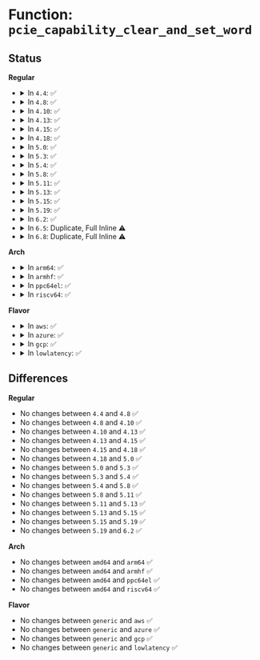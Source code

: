 # Function: <code>pcie_capability_clear_and_set_word</code>

## Status
<b>Regular</b>
<ul>
<li>
<details>
<summary>In <code>4.4</code>: ✅</summary>

```c
int pcie_capability_clear_and_set_word(struct pci_dev *dev, int pos, u16 clear, u16 set);
```

**Collision:** Unique Global

**Inline:** No

**Transformation:** False

**Instances:**

```
In drivers/pci/access.c (ffffffff8142e4b0)
Location: drivers/pci/access.c:736
Inline: False
Direct callers:
  - drivers/pci/probe.c:pci_configure_device
  - drivers/pci/probe.c:pci_configure_device
  - drivers/pci/probe.c:pci_scan_bridge
  - drivers/pci/pci.c:pcie_set_readrq
  - drivers/pci/pci.c:pcie_set_mps
  - drivers/pci/pci.c:pci_configure_ari
  - drivers/pci/pci.c:pci_configure_ari
  - drivers/pci/quirks.c:quirk_chelsio_T5_disable_root_port_attributes
  - drivers/pci/pcie/aspm.c:pcie_config_aspm_link
  - drivers/pci/pcie/aspm.c:pcie_config_aspm_link
  - drivers/pci/pcie/aspm.c:pcie_config_aspm_link
  - drivers/pci/pcie/aspm.c:pcie_set_clkpm_nocheck
  - drivers/pci/pcie/portdrv_core.c:pcie_port_device_register
  - drivers/pci/pcie/aer/aerdrv_core.c:pci_enable_pcie_error_reporting
  - drivers/pci/pcie/aer/aerdrv_core.c:pci_disable_pcie_error_reporting
  - drivers/pci/pcie/aer/aerdrv.c:aer_probe
  - drivers/pci/pcie/pme.c:pcie_pme_suspend
  - drivers/pci/pcie/pme.c:pcie_pme_irq
  - drivers/pci/pcie/pme.c:pcie_pme_probe
```
**Symbols:**

```
ffffffff8142e4b0-ffffffff8142e529: pcie_capability_clear_and_set_word (STB_GLOBAL)
```
</details>
</li>
<li>
<details>
<summary>In <code>4.8</code>: ✅</summary>

```c
int pcie_capability_clear_and_set_word(struct pci_dev *dev, int pos, u16 clear, u16 set);
```

**Collision:** Unique Global

**Inline:** No

**Transformation:** False

**Instances:**

```
In drivers/pci/access.c (ffffffff81479a70)
Location: drivers/pci/access.c:847
Inline: False
Direct callers:
  - drivers/pci/probe.c:pci_configure_device
  - drivers/pci/probe.c:pci_configure_device
  - drivers/pci/probe.c:pci_scan_bridge
  - drivers/pci/pci.c:pcie_set_mps
  - drivers/pci/pci.c:pcie_set_readrq
  - drivers/pci/pci.c:pci_configure_ari
  - drivers/pci/pci.c:pci_configure_ari
  - drivers/pci/quirks.c:quirk_chelsio_T5_disable_root_port_attributes
  - drivers/pci/pcie/aspm.c:pcie_config_aspm_link
  - drivers/pci/pcie/aspm.c:pcie_config_aspm_link
  - drivers/pci/pcie/aspm.c:pcie_config_aspm_link
  - drivers/pci/pcie/aspm.c:pcie_set_clkpm_nocheck
  - drivers/pci/pcie/portdrv_core.c:pcie_port_device_register
  - drivers/pci/pcie/aer/aerdrv_core.c:pci_disable_pcie_error_reporting
  - drivers/pci/pcie/aer/aerdrv_core.c:pci_enable_pcie_error_reporting
  - drivers/pci/pcie/aer/aerdrv.c:aer_probe
  - drivers/pci/pcie/pme.c:pcie_pme_suspend
  - drivers/pci/pcie/pme.c:pcie_pme_probe
  - drivers/pci/pcie/pme.c:pcie_pme_irq
```
**Symbols:**

```
ffffffff81479a70-ffffffff81479ae9: pcie_capability_clear_and_set_word (STB_GLOBAL)
```
</details>
</li>
<li>
<details>
<summary>In <code>4.10</code>: ✅</summary>

```c
int pcie_capability_clear_and_set_word(struct pci_dev *dev, int pos, u16 clear, u16 set);
```

**Collision:** Unique Global

**Inline:** No

**Transformation:** False

**Instances:**

```
In drivers/pci/access.c (ffffffff8149af00)
Location: drivers/pci/access.c:859
Inline: False
Direct callers:
  - drivers/pci/probe.c:pci_configure_device
  - drivers/pci/probe.c:pci_configure_device
  - drivers/pci/probe.c:pci_scan_bridge
  - drivers/pci/pci.c:pcie_set_mps
  - drivers/pci/pci.c:pcie_set_readrq
  - drivers/pci/pci.c:pci_configure_ari
  - drivers/pci/pci.c:pci_configure_ari
  - drivers/pci/quirks.c:quirk_chelsio_T5_disable_root_port_attributes
  - drivers/pci/pcie/aspm.c:pcie_config_aspm_link
  - drivers/pci/pcie/aspm.c:pcie_config_aspm_link
  - drivers/pci/pcie/aspm.c:pcie_config_aspm_link
  - drivers/pci/pcie/aspm.c:pcie_set_clkpm_nocheck
  - drivers/pci/pcie/portdrv_core.c:pcie_port_device_register
  - drivers/pci/pcie/aer/aerdrv_core.c:pci_disable_pcie_error_reporting
  - drivers/pci/pcie/aer/aerdrv_core.c:pci_enable_pcie_error_reporting
  - drivers/pci/pcie/aer/aerdrv.c:aer_probe
  - drivers/pci/pcie/pme.c:pcie_pme_suspend
  - drivers/pci/pcie/pme.c:pcie_pme_probe
  - drivers/pci/pcie/pme.c:pcie_pme_irq
```
**Symbols:**

```
ffffffff8149af00-ffffffff8149af79: pcie_capability_clear_and_set_word (STB_GLOBAL)
```
</details>
</li>
<li>
<details>
<summary>In <code>4.13</code>: ✅</summary>

```c
int pcie_capability_clear_and_set_word(struct pci_dev *dev, int pos, u16 clear, u16 set);
```

**Collision:** Unique Global

**Inline:** No

**Transformation:** False

**Instances:**

```
In drivers/pci/access.c (ffffffff814a4cc0)
Location: drivers/pci/access.c:869
Inline: False
Direct callers:
  - drivers/pci/probe.c:pci_configure_device
  - drivers/pci/probe.c:pci_configure_device
  - drivers/pci/probe.c:pci_configure_device
  - drivers/pci/probe.c:pci_configure_device
  - drivers/pci/probe.c:pci_scan_bridge
  - drivers/pci/pci.c:pcie_set_mps
  - drivers/pci/pci.c:pcie_set_readrq
  - drivers/pci/pci.c:pcie_flr
  - drivers/pci/pci.c:pci_configure_ari
  - drivers/pci/pci.c:pci_configure_ari
  - drivers/pci/quirks.c:quirk_chelsio_T5_disable_root_port_attributes
  - drivers/pci/pcie/aspm.c:pcie_config_aspm_link
  - drivers/pci/pcie/aspm.c:pcie_config_aspm_link
  - drivers/pci/pcie/aspm.c:pcie_config_aspm_link
  - drivers/pci/pcie/aspm.c:pcie_config_aspm_link
  - drivers/pci/pcie/aspm.c:pcie_config_aspm_link
  - drivers/pci/pcie/aspm.c:pcie_set_clkpm_nocheck
  - drivers/pci/pcie/portdrv_core.c:pcie_port_device_register
  - drivers/pci/pcie/aer/aerdrv_core.c:pci_disable_pcie_error_reporting
  - drivers/pci/pcie/aer/aerdrv_core.c:pci_enable_pcie_error_reporting
  - drivers/pci/pcie/aer/aerdrv.c:aer_probe
  - drivers/pci/pcie/pme.c:pcie_pme_suspend
  - drivers/pci/pcie/pme.c:pcie_pme_probe
  - drivers/pci/pcie/pme.c:pcie_pme_irq
```
**Symbols:**

```
ffffffff814a4cc0-ffffffff814a4d39: pcie_capability_clear_and_set_word (STB_GLOBAL)
```
</details>
</li>
<li>
<details>
<summary>In <code>4.15</code>: ✅</summary>

```c
int pcie_capability_clear_and_set_word(struct pci_dev *dev, int pos, u16 clear, u16 set);
```

**Collision:** Unique Global

**Inline:** No

**Transformation:** False

**Instances:**

```
In drivers/pci/access.c (ffffffff814e3aa0)
Location: drivers/pci/access.c:869
Inline: False
Direct callers:
  - drivers/pci/probe.c:pci_configure_device
  - drivers/pci/probe.c:pci_configure_device
  - drivers/pci/probe.c:pci_configure_device
  - drivers/pci/probe.c:pci_configure_device
  - drivers/pci/probe.c:pci_scan_bridge_extend
  - drivers/pci/pci.c:pcie_set_mps
  - drivers/pci/pci.c:pcie_set_readrq
  - drivers/pci/pci.c:pcie_flr
  - drivers/pci/pci.c:pci_configure_ari
  - drivers/pci/pci.c:pci_configure_ari
  - drivers/pci/quirks.c:quirk_chelsio_T5_disable_root_port_attributes
  - drivers/pci/pcie/aspm.c:pcie_config_aspm_link
  - drivers/pci/pcie/aspm.c:pcie_config_aspm_link
  - drivers/pci/pcie/aspm.c:pcie_config_aspm_link
  - drivers/pci/pcie/aspm.c:pcie_config_aspm_link
  - drivers/pci/pcie/aspm.c:pcie_config_aspm_link
  - drivers/pci/pcie/aspm.c:pcie_set_clkpm_nocheck
  - drivers/pci/pcie/portdrv_core.c:pcie_port_device_register
  - drivers/pci/pcie/aer/aerdrv_core.c:pci_disable_pcie_error_reporting
  - drivers/pci/pcie/aer/aerdrv_core.c:pci_enable_pcie_error_reporting
  - drivers/pci/pcie/aer/aerdrv.c:aer_probe
  - drivers/pci/pcie/pme.c:pcie_pme_suspend
  - drivers/pci/pcie/pme.c:pcie_pme_probe
  - drivers/pci/pcie/pme.c:pcie_pme_irq
```
**Symbols:**

```
ffffffff814e3aa0-ffffffff814e3b19: pcie_capability_clear_and_set_word (STB_GLOBAL)
```
</details>
</li>
<li>
<details>
<summary>In <code>4.18</code>: ✅</summary>

```c
int pcie_capability_clear_and_set_word(struct pci_dev *dev, int pos, u16 clear, u16 set);
```

**Collision:** Unique Global

**Inline:** No

**Transformation:** False

**Instances:**

```
In drivers/pci/access.c (ffffffff815134b0)
Location: drivers/pci/access.c:502
Inline: False
Direct callers:
  - drivers/pci/probe.c:pci_configure_device
  - drivers/pci/probe.c:pci_configure_device
  - drivers/pci/probe.c:pci_configure_device
  - drivers/pci/probe.c:pci_configure_device
  - drivers/pci/probe.c:pci_scan_bridge_extend
  - drivers/pci/pci.c:pcie_set_mps
  - drivers/pci/pci.c:pcie_set_readrq
  - drivers/pci/pci.c:pcie_flr
  - drivers/pci/pci.c:pci_enable_atomic_ops_to_root
  - drivers/pci/pci.c:pci_configure_ari
  - drivers/pci/pci.c:pci_configure_ari
  - drivers/pci/quirks.c:quirk_chelsio_T5_disable_root_port_attributes
  - drivers/pci/pcie/portdrv_core.c:pcie_port_device_register
  - drivers/pci/pcie/aspm.c:pcie_config_aspm_link
  - drivers/pci/pcie/aspm.c:pcie_config_aspm_link
  - drivers/pci/pcie/aspm.c:pcie_config_aspm_link
  - drivers/pci/pcie/aspm.c:pcie_config_aspm_link
  - drivers/pci/pcie/aspm.c:pcie_config_aspm_link
  - drivers/pci/pcie/aspm.c:pcie_set_clkpm_nocheck
  - drivers/pci/pcie/aer.c:aer_probe
  - drivers/pci/pcie/aer.c:pci_disable_pcie_error_reporting
  - drivers/pci/pcie/aer.c:pci_enable_pcie_error_reporting
  - drivers/pci/pcie/pme.c:pcie_pme_suspend
  - drivers/pci/pcie/pme.c:pcie_pme_probe
  - drivers/pci/pcie/pme.c:pcie_pme_irq
```
**Symbols:**

```
ffffffff815134b0-ffffffff8151352b: pcie_capability_clear_and_set_word (STB_GLOBAL)
```
</details>
</li>
<li>
<details>
<summary>In <code>5.0</code>: ✅</summary>

```c
int pcie_capability_clear_and_set_word(struct pci_dev *dev, int pos, u16 clear, u16 set);
```

**Collision:** Unique Global

**Inline:** No

**Transformation:** False

**Instances:**

```
In drivers/pci/access.c (ffffffff81528bf0)
Location: drivers/pci/access.c:502
Inline: False
Direct callers:
  - drivers/pci/probe.c:pci_configure_device
  - drivers/pci/probe.c:pci_configure_device
  - drivers/pci/probe.c:pci_configure_device
  - drivers/pci/probe.c:pci_configure_device
  - drivers/pci/probe.c:pci_scan_bridge_extend
  - drivers/pci/pci.c:pcie_set_mps
  - drivers/pci/pci.c:pcie_set_readrq
  - drivers/pci/pci.c:pci_enable_atomic_ops_to_root
  - drivers/pci/pci.c:pci_configure_ari
  - drivers/pci/pci.c:pci_configure_ari
  - drivers/pci/quirks.c:quirk_chelsio_T5_disable_root_port_attributes
  - drivers/pci/pcie/portdrv_core.c:pcie_port_device_register
  - drivers/pci/pcie/aspm.c:pcie_config_aspm_link
  - drivers/pci/pcie/aspm.c:pcie_config_aspm_link
  - drivers/pci/pcie/aspm.c:pcie_config_aspm_link
  - drivers/pci/pcie/aspm.c:pcie_config_aspm_link
  - drivers/pci/pcie/aspm.c:pcie_config_aspm_link
  - drivers/pci/pcie/aspm.c:pcie_set_clkpm_nocheck
  - drivers/pci/pcie/aer.c:aer_probe
  - drivers/pci/pcie/aer.c:pci_disable_pcie_error_reporting
  - drivers/pci/pcie/aer.c:pci_enable_pcie_error_reporting
  - drivers/pci/pcie/pme.c:pcie_pme_suspend
  - drivers/pci/pcie/pme.c:pcie_pme_probe
  - drivers/pci/pcie/pme.c:pcie_pme_irq
```
**Symbols:**

```
ffffffff81528bf0-ffffffff81528c6b: pcie_capability_clear_and_set_word (STB_GLOBAL)
```
</details>
</li>
<li>
<details>
<summary>In <code>5.3</code>: ✅</summary>

```c
int pcie_capability_clear_and_set_word(struct pci_dev *dev, int pos, u16 clear, u16 set);
```

**Collision:** Unique Global

**Inline:** No

**Transformation:** False

**Instances:**

```
In drivers/pci/access.c (ffffffff81557e50)
Location: drivers/pci/access.c:502
Inline: False
Direct callers:
  - drivers/pci/probe.c:pci_configure_device
  - drivers/pci/probe.c:pci_configure_device
  - drivers/pci/probe.c:program_hpp_type2
  - drivers/pci/probe.c:program_hpp_type2
  - drivers/pci/probe.c:pci_scan_bridge_extend
  - drivers/pci/pci.c:pcie_set_mps
  - drivers/pci/pci.c:pcie_set_readrq
  - drivers/pci/pci.c:pci_enable_atomic_ops_to_root
  - drivers/pci/pci.c:pci_configure_ari
  - drivers/pci/pci.c:pci_configure_ari
  - drivers/pci/quirks.c:quirk_chelsio_T5_disable_root_port_attributes
  - drivers/pci/pcie/portdrv_core.c:pcie_port_device_register
  - drivers/pci/pcie/aspm.c:pcie_config_aspm_link
  - drivers/pci/pcie/aspm.c:pcie_config_aspm_link
  - drivers/pci/pcie/aspm.c:pcie_config_aspm_link
  - drivers/pci/pcie/aspm.c:pcie_config_aspm_link
  - drivers/pci/pcie/aspm.c:pcie_config_aspm_link
  - drivers/pci/pcie/aspm.c:pcie_set_clkpm_nocheck
  - drivers/pci/pcie/aer.c:aer_probe
  - drivers/pci/pcie/aer.c:pci_disable_pcie_error_reporting
  - drivers/pci/pcie/aer.c:pci_enable_pcie_error_reporting
  - drivers/pci/pcie/pme.c:pcie_pme_disable_interrupt
  - drivers/pci/pcie/pme.c:pcie_pme_probe
  - drivers/pci/pcie/pme.c:pcie_pme_irq
```
**Symbols:**

```
ffffffff81557e50-ffffffff81557ecb: pcie_capability_clear_and_set_word (STB_GLOBAL)
```
</details>
</li>
<li>
<details>
<summary>In <code>5.4</code>: ✅</summary>

```c
int pcie_capability_clear_and_set_word(struct pci_dev *dev, int pos, u16 clear, u16 set);
```

**Collision:** Unique Global

**Inline:** No

**Transformation:** False

**Instances:**

```
In drivers/pci/access.c (ffffffff81579460)
Location: drivers/pci/access.c:493
Inline: False
Direct callers:
  - drivers/pci/probe.c:pci_configure_device
  - drivers/pci/probe.c:pci_configure_device
  - drivers/pci/probe.c:pci_scan_bridge_extend
  - drivers/pci/pci.c:pcie_set_mps
  - drivers/pci/pci.c:pcie_set_readrq
  - drivers/pci/pci.c:pci_enable_atomic_ops_to_root
  - drivers/pci/pci.c:pci_configure_ari
  - drivers/pci/pci.c:pci_configure_ari
  - drivers/pci/pci-acpi.c:pci_acpi_program_hp_params
  - drivers/pci/pci-acpi.c:pci_acpi_program_hp_params
  - drivers/pci/quirks.c:quirk_chelsio_T5_disable_root_port_attributes
  - drivers/pci/pcie/portdrv_core.c:pcie_port_device_register
  - drivers/pci/pcie/aspm.c:pcie_config_aspm_link
  - drivers/pci/pcie/aspm.c:pcie_config_aspm_link
  - drivers/pci/pcie/aspm.c:pcie_config_aspm_link
  - drivers/pci/pcie/aspm.c:pcie_config_aspm_link
  - drivers/pci/pcie/aspm.c:pcie_config_aspm_link
  - drivers/pci/pcie/aspm.c:pcie_set_clkpm_nocheck
  - drivers/pci/pcie/aer.c:aer_probe
  - drivers/pci/pcie/aer.c:pci_disable_pcie_error_reporting
  - drivers/pci/pcie/aer.c:pci_enable_pcie_error_reporting
  - drivers/pci/pcie/pme.c:pcie_pme_disable_interrupt
  - drivers/pci/pcie/pme.c:pcie_pme_probe
  - drivers/pci/pcie/pme.c:pcie_pme_irq
```
**Symbols:**

```
ffffffff81579460-ffffffff815794db: pcie_capability_clear_and_set_word (STB_GLOBAL)
```
</details>
</li>
<li>
<details>
<summary>In <code>5.8</code>: ✅</summary>

```c
int pcie_capability_clear_and_set_word(struct pci_dev *dev, int pos, u16 clear, u16 set);
```

**Collision:** Unique Global

**Inline:** No

**Transformation:** False

**Instances:**

```
In drivers/pci/access.c (ffffffff8161e550)
Location: drivers/pci/access.c:489
Inline: False
Direct callers:
  - drivers/pci/probe.c:pci_configure_device
  - drivers/pci/probe.c:pci_configure_ltr
  - drivers/pci/probe.c:pci_scan_bridge_extend
  - drivers/pci/pci.c:pcie_set_mps
  - drivers/pci/pci.c:pcie_set_readrq
  - drivers/pci/pci.c:pci_enable_atomic_ops_to_root
  - drivers/pci/pci.c:pci_configure_ari
  - drivers/pci/pci.c:pci_configure_ari
  - drivers/pci/pcie/portdrv_core.c:get_port_device_capability
  - drivers/pci/pcie/aspm.c:pcie_config_aspm_link
  - drivers/pci/pcie/aspm.c:pcie_config_aspm_link
  - drivers/pci/pcie/aspm.c:pcie_config_aspm_link
  - drivers/pci/pcie/aspm.c:pcie_config_aspm_l1ss
  - drivers/pci/pcie/aspm.c:pcie_config_aspm_l1ss
  - drivers/pci/pcie/aspm.c:pcie_set_clkpm
  - drivers/pci/pcie/aer.c:aer_remove
  - drivers/pci/pcie/pme.c:pcie_pme_remove
  - drivers/pci/pcie/pme.c:pcie_pme_resume
  - drivers/pci/pcie/pme.c:pcie_pme_suspend
  - drivers/pci/pcie/pme.c:pcie_pme_probe
  - drivers/pci/pcie/pme.c:pcie_pme_irq
  - drivers/pci/pcie/pme.c:pcie_pme_work_fn
  - drivers/pci/pci-acpi.c:program_hpx_type2
  - drivers/pci/pci-acpi.c:program_hpx_type2
  - drivers/pci/quirks.c:quirk_disable_root_port_attributes
```
**Symbols:**

```
ffffffff8161e550-ffffffff8161e5cb: pcie_capability_clear_and_set_word (STB_GLOBAL)
```
</details>
</li>
<li>
<details>
<summary>In <code>5.11</code>: ✅</summary>

```c
int pcie_capability_clear_and_set_word(struct pci_dev *dev, int pos, u16 clear, u16 set);
```

**Collision:** Unique Global

**Inline:** No

**Transformation:** False

**Instances:**

```
In drivers/pci/access.c (ffffffff81644d80)
Location: drivers/pci/access.c:489
Inline: False
Direct callers:
  - drivers/pci/probe.c:pci_configure_device
  - drivers/pci/probe.c:pci_configure_ltr
  - drivers/pci/probe.c:pci_scan_bridge_extend
  - drivers/pci/pci.c:pcie_set_mps
  - drivers/pci/pci.c:pcie_set_readrq
  - drivers/pci/pci.c:pci_enable_atomic_ops_to_root
  - drivers/pci/pci.c:pci_configure_ari
  - drivers/pci/pci.c:pci_configure_ari
  - drivers/pci/pcie/portdrv_core.c:get_port_device_capability
  - drivers/pci/pcie/aspm.c:pcie_config_aspm_link
  - drivers/pci/pcie/aspm.c:pcie_config_aspm_link
  - drivers/pci/pcie/aspm.c:pcie_config_aspm_link
  - drivers/pci/pcie/aspm.c:pcie_config_aspm_l1ss
  - drivers/pci/pcie/aspm.c:pcie_config_aspm_l1ss
  - drivers/pci/pcie/aspm.c:pcie_set_clkpm
  - drivers/pci/pcie/aer.c:pci_disable_pcie_error_reporting
  - drivers/pci/pcie/aer.c:pci_enable_pcie_error_reporting
  - drivers/pci/pcie/pme.c:pcie_pme_remove
  - drivers/pci/pcie/pme.c:pcie_pme_resume
  - drivers/pci/pcie/pme.c:pcie_pme_suspend
  - drivers/pci/pcie/pme.c:pcie_pme_probe
  - drivers/pci/pcie/pme.c:pcie_pme_irq
  - drivers/pci/pcie/pme.c:pcie_pme_work_fn
  - drivers/pci/pci-acpi.c:program_hpx_type2
  - drivers/pci/pci-acpi.c:program_hpx_type2
  - drivers/pci/quirks.c:quirk_disable_root_port_attributes
```
**Symbols:**

```
ffffffff81644d80-ffffffff81644dfb: pcie_capability_clear_and_set_word (STB_GLOBAL)
```
</details>
</li>
<li>
<details>
<summary>In <code>5.13</code>: ✅</summary>

```c
int pcie_capability_clear_and_set_word(struct pci_dev *dev, int pos, u16 clear, u16 set);
```

**Collision:** Unique Global

**Inline:** No

**Transformation:** False

**Instances:**

```
In drivers/pci/access.c (ffffffff81627a20)
Location: drivers/pci/access.c:489
Inline: False
Direct callers:
  - drivers/pci/probe.c:pci_configure_device
  - drivers/pci/probe.c:pci_configure_ltr
  - drivers/pci/probe.c:pci_scan_bridge_extend
  - drivers/pci/pci.c:pcie_set_mps
  - drivers/pci/pci.c:pcie_set_readrq
  - drivers/pci/pci.c:pci_enable_atomic_ops_to_root
  - drivers/pci/pci.c:pci_configure_ari
  - drivers/pci/pci.c:pci_configure_ari
  - drivers/pci/pcie/portdrv_core.c:get_port_device_capability
  - drivers/pci/pcie/aspm.c:pcie_config_aspm_link
  - drivers/pci/pcie/aspm.c:pcie_config_aspm_link
  - drivers/pci/pcie/aspm.c:pcie_config_aspm_link
  - drivers/pci/pcie/aspm.c:pcie_config_aspm_link
  - drivers/pci/pcie/aspm.c:pcie_config_aspm_link
  - drivers/pci/pcie/aspm.c:pcie_set_clkpm
  - drivers/pci/pcie/aer.c:pci_disable_pcie_error_reporting
  - drivers/pci/pcie/aer.c:pci_enable_pcie_error_reporting
  - drivers/pci/pcie/pme.c:pcie_pme_remove
  - drivers/pci/pcie/pme.c:pcie_pme_resume
  - drivers/pci/pcie/pme.c:pcie_pme_suspend
  - drivers/pci/pcie/pme.c:pcie_pme_probe
  - drivers/pci/pcie/pme.c:pcie_pme_irq
  - drivers/pci/pcie/pme.c:pcie_pme_work_fn
  - drivers/pci/pci-acpi.c:program_hpx_type2
  - drivers/pci/pci-acpi.c:program_hpx_type2
  - drivers/pci/quirks.c:quirk_chelsio_T5_disable_root_port_attributes
```
**Symbols:**

```
ffffffff81627a20-ffffffff81627a97: pcie_capability_clear_and_set_word (STB_GLOBAL)
```
</details>
</li>
<li>
<details>
<summary>In <code>5.15</code>: ✅</summary>

```c
int pcie_capability_clear_and_set_word(struct pci_dev *dev, int pos, u16 clear, u16 set);
```

**Collision:** Unique Global

**Inline:** No

**Transformation:** False

**Instances:**

```
In drivers/pci/access.c (ffffffff81697320)
Location: drivers/pci/access.c:489
Inline: False
Direct callers:
  - drivers/pci/probe.c:pci_configure_device
  - drivers/pci/probe.c:pci_configure_ltr
  - drivers/pci/probe.c:pci_scan_bridge_extend
  - drivers/pci/pci.c:pcie_set_mps
  - drivers/pci/pci.c:pcie_set_readrq
  - drivers/pci/pci.c:pci_enable_atomic_ops_to_root
  - drivers/pci/pci.c:pci_configure_ari
  - drivers/pci/pci.c:pci_configure_ari
  - drivers/pci/pci.c:pci_bridge_reconfigure_ltr
  - drivers/pci/pcie/portdrv_core.c:get_port_device_capability
  - drivers/pci/pcie/aspm.c:pcie_config_aspm_link
  - drivers/pci/pcie/aspm.c:pcie_config_aspm_link
  - drivers/pci/pcie/aspm.c:pcie_config_aspm_link
  - drivers/pci/pcie/aspm.c:pcie_config_aspm_link
  - drivers/pci/pcie/aspm.c:pcie_config_aspm_link
  - drivers/pci/pcie/aspm.c:pcie_set_clkpm
  - drivers/pci/pcie/aer.c:pci_disable_pcie_error_reporting
  - drivers/pci/pcie/aer.c:pci_enable_pcie_error_reporting
  - drivers/pci/pcie/pme.c:pcie_pme_remove
  - drivers/pci/pcie/pme.c:pcie_pme_resume
  - drivers/pci/pcie/pme.c:pcie_pme_suspend
  - drivers/pci/pcie/pme.c:pcie_pme_probe
  - drivers/pci/pcie/pme.c:pcie_pme_irq
  - drivers/pci/pcie/pme.c:pcie_pme_work_fn
  - drivers/pci/pci-acpi.c:program_hpx_type2
  - drivers/pci/pci-acpi.c:program_hpx_type2
  - drivers/pci/quirks.c:quirk_chelsio_T5_disable_root_port_attributes
```
**Symbols:**

```
ffffffff81697320-ffffffff81697397: pcie_capability_clear_and_set_word (STB_GLOBAL)
```
</details>
</li>
<li>
<details>
<summary>In <code>5.19</code>: ✅</summary>

```c
int pcie_capability_clear_and_set_word(struct pci_dev *dev, int pos, u16 clear, u16 set);
```

**Collision:** Unique Global

**Inline:** No

**Transformation:** False

**Instances:**

```
In drivers/pci/access.c (ffffffff817b8ae0)
Location: drivers/pci/access.c:494
Inline: False
Direct callers:
  - drivers/pci/probe.c:pci_configure_device
  - drivers/pci/probe.c:pci_configure_ltr
  - drivers/pci/probe.c:pci_configure_extended_tags
  - drivers/pci/probe.c:pci_configure_extended_tags
  - drivers/pci/probe.c:pci_scan_bridge_extend
  - drivers/pci/pci.c:pcie_set_mps
  - drivers/pci/pci.c:pcie_set_readrq
  - drivers/pci/pci.c:pci_enable_atomic_ops_to_root
  - drivers/pci/pci.c:pci_configure_ari
  - drivers/pci/pci.c:pci_configure_ari
  - drivers/pci/pci.c:pci_bridge_reconfigure_ltr
  - drivers/pci/pcie/portdrv_core.c:get_port_device_capability
  - drivers/pci/pcie/aspm.c:pcie_config_aspm_link
  - drivers/pci/pcie/aspm.c:pcie_config_aspm_link
  - drivers/pci/pcie/aspm.c:pcie_config_aspm_link
  - drivers/pci/pcie/aspm.c:pcie_config_aspm_link
  - drivers/pci/pcie/aspm.c:pcie_config_aspm_link
  - drivers/pci/pcie/aspm.c:pcie_set_clkpm
  - drivers/pci/pcie/aer.c:pci_disable_pcie_error_reporting
  - drivers/pci/pcie/aer.c:pci_enable_pcie_error_reporting
  - drivers/pci/pcie/pme.c:pcie_pme_remove
  - drivers/pci/pcie/pme.c:pcie_pme_resume
  - drivers/pci/pcie/pme.c:pcie_pme_suspend
  - drivers/pci/pcie/pme.c:pcie_pme_probe
  - drivers/pci/pcie/pme.c:pcie_pme_irq
  - drivers/pci/pcie/pme.c:pcie_pme_work_fn
  - drivers/pci/pci-acpi.c:program_hpx_type2
  - drivers/pci/pci-acpi.c:program_hpx_type2
  - drivers/pci/quirks.c:quirk_chelsio_T5_disable_root_port_attributes
```
**Symbols:**

```
ffffffff817b8ae0-ffffffff817b8b63: pcie_capability_clear_and_set_word (STB_GLOBAL)
```
</details>
</li>
<li>
<details>
<summary>In <code>6.2</code>: ✅</summary>

```c
int pcie_capability_clear_and_set_word(struct pci_dev *dev, int pos, u16 clear, u16 set);
```

**Collision:** Unique Global

**Inline:** No

**Transformation:** False

**Instances:**

```
In drivers/pci/access.c (ffffffff818d3570)
Location: drivers/pci/access.c:500
Inline: False
Direct callers:
  - drivers/pci/probe.c:pci_configure_device
  - drivers/pci/probe.c:pci_configure_ltr
  - drivers/pci/probe.c:pci_configure_extended_tags
  - drivers/pci/probe.c:pci_configure_extended_tags
  - drivers/pci/probe.c:pci_scan_bridge_extend
  - drivers/pci/pci.c:pcie_set_mps
  - drivers/pci/pci.c:pcie_set_readrq
  - drivers/pci/pci.c:pci_enable_atomic_ops_to_root
  - drivers/pci/pci.c:pci_configure_ari
  - drivers/pci/pci.c:pci_configure_ari
  - drivers/pci/pci.c:pci_bridge_reconfigure_ltr
  - drivers/pci/pcie/portdrv.c:get_port_device_capability
  - drivers/pci/pcie/aspm.c:pcie_config_aspm_link
  - drivers/pci/pcie/aspm.c:pcie_config_aspm_link
  - drivers/pci/pcie/aspm.c:pcie_config_aspm_link
  - drivers/pci/pcie/aspm.c:pcie_config_aspm_link
  - drivers/pci/pcie/aspm.c:pcie_config_aspm_link
  - drivers/pci/pcie/aspm.c:pcie_set_clkpm
  - drivers/pci/pcie/aer.c:aer_probe
  - drivers/pci/pcie/aer.c:pci_disable_pcie_error_reporting
  - drivers/pci/pcie/aer.c:pci_enable_pcie_error_reporting
  - drivers/pci/pcie/pme.c:pcie_pme_remove
  - drivers/pci/pcie/pme.c:pcie_pme_resume
  - drivers/pci/pcie/pme.c:pcie_pme_suspend
  - drivers/pci/pcie/pme.c:pcie_pme_probe
  - drivers/pci/pcie/pme.c:pcie_pme_probe
  - drivers/pci/pcie/pme.c:pcie_pme_irq
  - drivers/pci/pcie/pme.c:pcie_pme_work_fn
  - drivers/pci/pci-acpi.c:program_hpx_type2
  - drivers/pci/pci-acpi.c:program_hpx_type2
  - drivers/pci/quirks.c:quirk_chelsio_T5_disable_root_port_attributes
```
**Symbols:**

```
ffffffff818d3570-ffffffff818d35f3: pcie_capability_clear_and_set_word (STB_GLOBAL)
```
</details>
</li>
<li>
<details>
<summary>In <code>6.5</code>: Duplicate, Full Inline ⚠️</summary>

**Collision:** Static Duplication

**Inline:** Full

**Transformation:** False

**Instances:**

```
In drivers/pci/probe.c (ffffffff8191a0db)
Location: include/linux/pci.h:1242
Inline: True
Inline callers:
  - drivers/pci/probe.c:pci_configure_device
  - drivers/pci/probe.c:pci_configure_ltr
  - drivers/pci/probe.c:pci_configure_extended_tags
  - drivers/pci/probe.c:pci_configure_extended_tags
  - drivers/pci/probe.c:pci_scan_bridge_extend
```
```
In drivers/pci/pci.c (ffffffff8191febb)
Location: include/linux/pci.h:1242
Inline: True
Inline callers:
  - drivers/pci/pci.c:pcie_set_mps
  - drivers/pci/pci.c:pcie_set_readrq
  - drivers/pci/pci.c:pcie_retrain_link
  - drivers/pci/pci.c:pcie_retrain_link
  - drivers/pci/pci.c:pci_enable_atomic_ops_to_root
  - drivers/pci/pci.c:pci_configure_ari
  - drivers/pci/pci.c:pci_configure_ari
  - drivers/pci/pci.c:pci_bridge_reconfigure_ltr
```
```
In drivers/pci/pcie/portdrv.c (ffffffff8193abb0)
Location: include/linux/pci.h:1242
Inline: True
Inline callers:
  - drivers/pci/pcie/portdrv.c:get_port_device_capability
```
```
In drivers/pci/pcie/aspm.c (ffffffff8193c549)
Location: include/linux/pci.h:1242
Inline: True
Inline callers:
  - drivers/pci/pcie/aspm.c:pcie_config_aspm_link
  - drivers/pci/pcie/aspm.c:pcie_config_aspm_link
  - drivers/pci/pcie/aspm.c:pcie_config_aspm_link
  - drivers/pci/pcie/aspm.c:pcie_config_aspm_link
  - drivers/pci/pcie/aspm.c:pcie_config_aspm_link
  - drivers/pci/pcie/aspm.c:pcie_aspm_configure_common_clock
  - drivers/pci/pcie/aspm.c:pcie_aspm_configure_common_clock
  - drivers/pci/pcie/aspm.c:pcie_aspm_configure_common_clock
  - drivers/pci/pcie/aspm.c:pcie_aspm_configure_common_clock
  - drivers/pci/pcie/aspm.c:pcie_set_clkpm
```
```
In drivers/pci/pcie/aer.c (ffffffff8193f666)
Location: include/linux/pci.h:1242
Inline: True
Inline callers:
  - drivers/pci/pcie/aer.c:pci_disable_pcie_error_reporting
  - drivers/pci/pcie/aer.c:pci_enable_pcie_error_reporting
```
```
In drivers/pci/pcie/pme.c (ffffffff81941571)
Location: include/linux/pci.h:1242
Inline: True
Inline callers:
  - drivers/pci/pcie/pme.c:pcie_pme_remove
  - drivers/pci/pcie/pme.c:pcie_pme_resume
  - drivers/pci/pcie/pme.c:pcie_pme_suspend
  - drivers/pci/pcie/pme.c:pcie_pme_probe
  - drivers/pci/pcie/pme.c:pcie_pme_probe
  - drivers/pci/pcie/pme.c:pcie_pme_irq
  - drivers/pci/pcie/pme.c:pcie_pme_work_fn
```
```
In drivers/pci/pci-acpi.c (ffffffff81944fdd)
Location: include/linux/pci.h:1242
Inline: True
Inline callers:
  - drivers/pci/pci-acpi.c:program_hpx_type2
  - drivers/pci/pci-acpi.c:program_hpx_type2
```
```
In drivers/pci/quirks.c (ffffffff8194b8fd)
Location: include/linux/pci.h:1242
Inline: True
Inline callers:
  - drivers/pci/quirks.c:quirk_chelsio_T5_disable_root_port_attributes
```
```
In drivers/pci/hotplug/pciehp_hpc.c (ffffffff819547a5)
Location: include/linux/pci.h:1242
Inline: True
Inline callers:
  - drivers/pci/hotplug/pciehp_hpc.c:pciehp_power_on_slot
```
</details>
</li>
<li>
<details>
<summary>In <code>6.8</code>: Duplicate, Full Inline ⚠️</summary>

**Collision:** Static Duplication

**Inline:** Full

**Transformation:** False

**Instances:**

```
In drivers/pci/probe.c (ffffffff819624db)
Location: include/linux/pci.h:1270
Inline: True
Inline callers:
  - drivers/pci/probe.c:pci_configure_device
  - drivers/pci/probe.c:pci_configure_ltr
  - drivers/pci/probe.c:pci_configure_extended_tags
  - drivers/pci/probe.c:pci_configure_extended_tags
  - drivers/pci/probe.c:pci_scan_bridge_extend
```
```
In drivers/pci/pci.c (ffffffff8196809b)
Location: include/linux/pci.h:1270
Inline: True
Inline callers:
  - drivers/pci/pci.c:pcie_set_mps
  - drivers/pci/pci.c:pcie_set_readrq
  - drivers/pci/pci.c:pcie_retrain_link
  - drivers/pci/pci.c:pcie_retrain_link
  - drivers/pci/pci.c:pci_enable_atomic_ops_to_root
  - drivers/pci/pci.c:pci_configure_ari
  - drivers/pci/pci.c:pci_configure_ari
  - drivers/pci/pci.c:pci_bridge_reconfigure_ltr
```
```
In drivers/pci/pcie/portdrv.c (ffffffff81983a10)
Location: include/linux/pci.h:1270
Inline: True
Inline callers:
  - drivers/pci/pcie/portdrv.c:get_port_device_capability
```
```
In drivers/pci/pcie/aspm.c (ffffffff81984dad)
Location: include/linux/pci.h:1270
Inline: True
Inline callers:
  - drivers/pci/pcie/aspm.c:pcie_config_aspm_link
  - drivers/pci/pcie/aspm.c:pcie_config_aspm_link
  - drivers/pci/pcie/aspm.c:pcie_config_aspm_link
  - drivers/pci/pcie/aspm.c:pcie_config_aspm_link
  - drivers/pci/pcie/aspm.c:pcie_config_aspm_link
  - drivers/pci/pcie/aspm.c:pcie_aspm_configure_common_clock
  - drivers/pci/pcie/aspm.c:pcie_aspm_configure_common_clock
  - drivers/pci/pcie/aspm.c:pcie_aspm_configure_common_clock
  - drivers/pci/pcie/aspm.c:pcie_aspm_configure_common_clock
  - drivers/pci/pcie/aspm.c:pcie_set_clkpm
```
```
In drivers/pci/pcie/aer.c (ffffffff819891bb)
Location: include/linux/pci.h:1270
Inline: True
Inline callers:
  - drivers/pci/pcie/aer.c:pci_aer_init
```
```
In drivers/pci/pcie/pme.c (ffffffff8198a7d1)
Location: include/linux/pci.h:1270
Inline: True
Inline callers:
  - drivers/pci/pcie/pme.c:pcie_pme_remove
  - drivers/pci/pcie/pme.c:pcie_pme_resume
  - drivers/pci/pcie/pme.c:pcie_pme_suspend
  - drivers/pci/pcie/pme.c:pcie_pme_probe
  - drivers/pci/pcie/pme.c:pcie_pme_probe
  - drivers/pci/pcie/pme.c:pcie_pme_irq
  - drivers/pci/pcie/pme.c:pcie_pme_work_fn
```
```
In drivers/pci/pci-acpi.c (ffffffff8198e30d)
Location: include/linux/pci.h:1270
Inline: True
Inline callers:
  - drivers/pci/pci-acpi.c:program_hpx_type2
  - drivers/pci/pci-acpi.c:program_hpx_type2
```
```
In drivers/pci/quirks.c (ffffffff81996fcd)
Location: include/linux/pci.h:1270
Inline: True
Inline callers:
  - drivers/pci/quirks.c:quirk_chelsio_T5_disable_root_port_attributes
```
```
In drivers/pci/hotplug/pciehp_hpc.c (ffffffff8199dc35)
Location: include/linux/pci.h:1270
Inline: True
Inline callers:
  - drivers/pci/hotplug/pciehp_hpc.c:pciehp_power_on_slot
```
</details>
</li>
</ul>
<b>Arch</b>
<ul>
<li>
<details>
<summary>In <code>arm64</code>: ✅</summary>

```c
int pcie_capability_clear_and_set_word(struct pci_dev *dev, int pos, u16 clear, u16 set);
```

**Collision:** Unique Global

**Inline:** No

**Transformation:** False

**Instances:**

```
In drivers/pci/access.c (ffff8000106dc0e0)
Location: drivers/pci/access.c:493
Inline: False
Direct callers:
  - drivers/pci/probe.c:pci_configure_device
  - drivers/pci/probe.c:pci_configure_device
  - drivers/pci/probe.c:pci_scan_bridge_extend
  - drivers/pci/pci.c:pcie_set_mps
  - drivers/pci/pci.c:pcie_set_readrq
  - drivers/pci/pci.c:pci_enable_atomic_ops_to_root
  - drivers/pci/pci.c:pci_configure_ari
  - drivers/pci/pci.c:pci_configure_ari
  - drivers/pci/pci-acpi.c:pci_acpi_program_hp_params
  - drivers/pci/pci-acpi.c:pci_acpi_program_hp_params
  - drivers/pci/pci-acpi.c:pci_acpi_program_hp_params
  - drivers/pci/pci-acpi.c:pci_acpi_program_hp_params
  - drivers/pci/quirks.c:quirk_chelsio_T5_disable_root_port_attributes
  - drivers/pci/pcie/portdrv_core.c:pcie_port_device_register
  - drivers/pci/pcie/aspm.c:pcie_config_aspm_link
  - drivers/pci/pcie/aspm.c:pcie_config_aspm_link
  - drivers/pci/pcie/aspm.c:pcie_config_aspm_link
  - drivers/pci/pcie/aspm.c:pcie_config_aspm_link
  - drivers/pci/pcie/aspm.c:pcie_config_aspm_link
  - drivers/pci/pcie/aspm.c:pcie_set_clkpm_nocheck
  - drivers/pci/pcie/aer.c:aer_probe
  - drivers/pci/pcie/aer.c:pci_disable_pcie_error_reporting
  - drivers/pci/pcie/aer.c:pci_enable_pcie_error_reporting
  - drivers/pci/pcie/pme.c:pcie_pme_disable_interrupt
  - drivers/pci/pcie/pme.c:pcie_pme_probe
  - drivers/pci/pcie/pme.c:pcie_pme_irq
```
**Symbols:**

```
ffff8000106dc0e0-ffff8000106dc180: pcie_capability_clear_and_set_word (STB_GLOBAL)
```
</details>
</li>
<li>
<details>
<summary>In <code>armhf</code>: ✅</summary>

```c
int pcie_capability_clear_and_set_word(struct pci_dev *dev, int pos, u16 clear, u16 set);
```

**Collision:** Unique Global

**Inline:** No

**Transformation:** False

**Instances:**

```
In drivers/pci/access.c (c0877fb8)
Location: drivers/pci/access.c:493
Inline: False
Direct callers:
  - drivers/pci/probe.c:pci_configure_device
  - drivers/pci/probe.c:pci_configure_device
  - drivers/pci/probe.c:pci_scan_bridge_extend
  - drivers/pci/pci.c:pcie_set_mps
  - drivers/pci/pci.c:pcie_set_readrq
  - drivers/pci/pci.c:pci_enable_atomic_ops_to_root
  - drivers/pci/pci.c:pci_configure_ari
  - drivers/pci/pci.c:pci_configure_ari
  - drivers/pci/quirks.c:quirk_chelsio_T5_disable_root_port_attributes
  - drivers/pci/pcie/portdrv_core.c:pcie_port_device_register
  - drivers/pci/pcie/aspm.c:pcie_config_aspm_link
  - drivers/pci/pcie/aspm.c:pcie_config_aspm_link
  - drivers/pci/pcie/aspm.c:pcie_config_aspm_link
  - drivers/pci/pcie/aspm.c:pcie_config_aspm_link
  - drivers/pci/pcie/aspm.c:pcie_config_aspm_link
  - drivers/pci/pcie/aspm.c:pcie_set_clkpm_nocheck
  - drivers/pci/pcie/aer.c:aer_probe
  - drivers/pci/pcie/aer.c:pci_disable_pcie_error_reporting
  - drivers/pci/pcie/aer.c:pci_enable_pcie_error_reporting
  - drivers/pci/pcie/pme.c:pcie_pme_disable_interrupt
  - drivers/pci/pcie/pme.c:pcie_pme_probe
  - drivers/pci/pcie/pme.c:pcie_pme_irq
  - drivers/pci/controller/pci-tegra.c:tegra_pcie_relax_enable
```
**Symbols:**

```
c0877fb8-c0878048: pcie_capability_clear_and_set_word (STB_GLOBAL)
```
</details>
</li>
<li>
<details>
<summary>In <code>ppc64el</code>: ✅</summary>

```c
int pcie_capability_clear_and_set_word(struct pci_dev *dev, int pos, u16 clear, u16 set);
```

**Collision:** Unique Global

**Inline:** No

**Transformation:** False

**Instances:**

```
In drivers/pci/access.c (c000000000853240)
Location: drivers/pci/access.c:493
Inline: False
Direct callers:
  - drivers/pci/probe.c:pci_device_add
  - drivers/pci/probe.c:pci_scan_bridge_extend
  - drivers/pci/pci.c:pcie_set_mps
  - drivers/pci/pci.c:pcie_set_readrq
  - drivers/pci/pci.c:pci_enable_atomic_ops_to_root
  - drivers/pci/pci.c:pci_configure_ari
  - drivers/pci/pci.c:pci_configure_ari
  - drivers/pci/quirks.c:quirk_chelsio_T5_disable_root_port_attributes
```
**Symbols:**

```
c000000000853240-c0000000008532fc: pcie_capability_clear_and_set_word (STB_GLOBAL)
```
</details>
</li>
<li>
<details>
<summary>In <code>riscv64</code>: ✅</summary>

```c
int pcie_capability_clear_and_set_word(struct pci_dev *dev, int pos, u16 clear, u16 set);
```

**Collision:** Unique Global

**Inline:** No

**Transformation:** False

**Instances:**

```
In drivers/pci/access.c (ffffffe0004b40dc)
Location: drivers/pci/access.c:493
Inline: False
Direct callers:
  - drivers/pci/probe.c:pci_configure_device
  - drivers/pci/probe.c:pci_configure_device
  - drivers/pci/probe.c:pci_scan_bridge_extend
  - drivers/pci/probe.c:pci_scan_bridge_extend
  - drivers/pci/pci.c:pcie_set_mps
  - drivers/pci/pci.c:pcie_set_readrq
  - drivers/pci/pci.c:pci_enable_atomic_ops_to_root
  - drivers/pci/pci.c:pci_configure_ari
  - drivers/pci/pci.c:pci_configure_ari
  - drivers/pci/quirks.c:quirk_chelsio_T5_disable_root_port_attributes
  - drivers/pci/pcie/portdrv_core.c:pcie_port_device_register
  - drivers/pci/pcie/aspm.c:pcie_config_aspm_link
  - drivers/pci/pcie/aspm.c:pcie_config_aspm_link
  - drivers/pci/pcie/aspm.c:pcie_config_aspm_link
  - drivers/pci/pcie/aspm.c:pcie_config_aspm_link
  - drivers/pci/pcie/aspm.c:pcie_config_aspm_link
  - drivers/pci/pcie/aspm.c:pcie_set_clkpm_nocheck
  - drivers/pci/pcie/aer.c:aer_probe
  - drivers/pci/pcie/aer.c:pci_disable_pcie_error_reporting
  - drivers/pci/pcie/aer.c:pci_enable_pcie_error_reporting
  - drivers/pci/pcie/pme.c:pcie_pme_disable_interrupt
  - drivers/pci/pcie/pme.c:pcie_pme_probe
  - drivers/pci/pcie/pme.c:pcie_pme_irq
```
**Symbols:**

```
ffffffe0004b40dc-ffffffe0004b4154: pcie_capability_clear_and_set_word (STB_GLOBAL)
```
</details>
</li>
</ul>
<b>Flavor</b>
<ul>
<li>
<details>
<summary>In <code>aws</code>: ✅</summary>

```c
int pcie_capability_clear_and_set_word(struct pci_dev *dev, int pos, u16 clear, u16 set);
```

**Collision:** Unique Global

**Inline:** No

**Transformation:** False

**Instances:**

```
In drivers/pci/access.c (ffffffff8156d980)
Location: drivers/pci/access.c:493
Inline: False
Direct callers:
  - drivers/pci/probe.c:pci_configure_device
  - drivers/pci/probe.c:pci_configure_device
  - drivers/pci/probe.c:pci_scan_bridge_extend
  - drivers/pci/pci.c:pcie_set_mps
  - drivers/pci/pci.c:pcie_set_readrq
  - drivers/pci/pci.c:pci_enable_atomic_ops_to_root
  - drivers/pci/pci.c:pci_configure_ari
  - drivers/pci/pci.c:pci_configure_ari
  - drivers/pci/pci-acpi.c:pci_acpi_program_hp_params
  - drivers/pci/pci-acpi.c:pci_acpi_program_hp_params
  - drivers/pci/quirks.c:quirk_chelsio_T5_disable_root_port_attributes
  - drivers/pci/pcie/portdrv_core.c:pcie_port_device_register
  - drivers/pci/pcie/aspm.c:pcie_config_aspm_link
  - drivers/pci/pcie/aspm.c:pcie_config_aspm_link
  - drivers/pci/pcie/aspm.c:pcie_config_aspm_link
  - drivers/pci/pcie/aspm.c:pcie_config_aspm_link
  - drivers/pci/pcie/aspm.c:pcie_config_aspm_link
  - drivers/pci/pcie/aspm.c:pcie_set_clkpm_nocheck
  - drivers/pci/pcie/aer.c:aer_probe
  - drivers/pci/pcie/aer.c:pci_disable_pcie_error_reporting
  - drivers/pci/pcie/aer.c:pci_enable_pcie_error_reporting
  - drivers/pci/pcie/pme.c:pcie_pme_disable_interrupt
  - drivers/pci/pcie/pme.c:pcie_pme_probe
  - drivers/pci/pcie/pme.c:pcie_pme_irq
```
**Symbols:**

```
ffffffff8156d980-ffffffff8156d9fb: pcie_capability_clear_and_set_word (STB_GLOBAL)
```
</details>
</li>
<li>
<details>
<summary>In <code>azure</code>: ✅</summary>

```c
int pcie_capability_clear_and_set_word(struct pci_dev *dev, int pos, u16 clear, u16 set);
```

**Collision:** Unique Global

**Inline:** No

**Transformation:** False

**Instances:**

```
In drivers/pci/access.c (ffffffff8155c0f0)
Location: drivers/pci/access.c:493
Inline: False
Direct callers:
  - drivers/pci/probe.c:pci_configure_device
  - drivers/pci/probe.c:pci_configure_device
  - drivers/pci/probe.c:pci_scan_bridge_extend
  - drivers/pci/pci.c:pcie_set_mps
  - drivers/pci/pci.c:pcie_set_readrq
  - drivers/pci/pci.c:pci_enable_atomic_ops_to_root
  - drivers/pci/pci.c:pci_configure_ari
  - drivers/pci/pci.c:pci_configure_ari
  - drivers/pci/pci-acpi.c:pci_acpi_program_hp_params
  - drivers/pci/pci-acpi.c:pci_acpi_program_hp_params
  - drivers/pci/quirks.c:quirk_chelsio_T5_disable_root_port_attributes
  - drivers/pci/pcie/portdrv_core.c:pcie_port_device_register
  - drivers/pci/pcie/aspm.c:pcie_config_aspm_link
  - drivers/pci/pcie/aspm.c:pcie_config_aspm_link
  - drivers/pci/pcie/aspm.c:pcie_config_aspm_link
  - drivers/pci/pcie/aspm.c:pcie_config_aspm_link
  - drivers/pci/pcie/aspm.c:pcie_config_aspm_link
  - drivers/pci/pcie/aspm.c:pcie_set_clkpm_nocheck
  - drivers/pci/pcie/aer.c:aer_probe
  - drivers/pci/pcie/aer.c:pci_disable_pcie_error_reporting
  - drivers/pci/pcie/aer.c:pci_enable_pcie_error_reporting
  - drivers/pci/pcie/pme.c:pcie_pme_disable_interrupt
  - drivers/pci/pcie/pme.c:pcie_pme_probe
  - drivers/pci/pcie/pme.c:pcie_pme_irq
```
**Symbols:**

```
ffffffff8155c0f0-ffffffff8155c16b: pcie_capability_clear_and_set_word (STB_GLOBAL)
```
</details>
</li>
<li>
<details>
<summary>In <code>gcp</code>: ✅</summary>

```c
int pcie_capability_clear_and_set_word(struct pci_dev *dev, int pos, u16 clear, u16 set);
```

**Collision:** Unique Global

**Inline:** No

**Transformation:** False

**Instances:**

```
In drivers/pci/access.c (ffffffff8156d1b0)
Location: drivers/pci/access.c:493
Inline: False
Direct callers:
  - drivers/pci/probe.c:pci_configure_device
  - drivers/pci/probe.c:pci_configure_device
  - drivers/pci/probe.c:pci_scan_bridge_extend
  - drivers/pci/pci.c:pcie_set_mps
  - drivers/pci/pci.c:pcie_set_readrq
  - drivers/pci/pci.c:pci_enable_atomic_ops_to_root
  - drivers/pci/pci.c:pci_configure_ari
  - drivers/pci/pci.c:pci_configure_ari
  - drivers/pci/pci-acpi.c:pci_acpi_program_hp_params
  - drivers/pci/pci-acpi.c:pci_acpi_program_hp_params
  - drivers/pci/quirks.c:quirk_chelsio_T5_disable_root_port_attributes
  - drivers/pci/pcie/portdrv_core.c:pcie_port_device_register
  - drivers/pci/pcie/aspm.c:pcie_config_aspm_link
  - drivers/pci/pcie/aspm.c:pcie_config_aspm_link
  - drivers/pci/pcie/aspm.c:pcie_config_aspm_link
  - drivers/pci/pcie/aspm.c:pcie_config_aspm_link
  - drivers/pci/pcie/aspm.c:pcie_config_aspm_link
  - drivers/pci/pcie/aspm.c:pcie_set_clkpm_nocheck
  - drivers/pci/pcie/aer.c:aer_probe
  - drivers/pci/pcie/aer.c:pci_disable_pcie_error_reporting
  - drivers/pci/pcie/aer.c:pci_enable_pcie_error_reporting
  - drivers/pci/pcie/pme.c:pcie_pme_disable_interrupt
  - drivers/pci/pcie/pme.c:pcie_pme_probe
  - drivers/pci/pcie/pme.c:pcie_pme_irq
```
**Symbols:**

```
ffffffff8156d1b0-ffffffff8156d22b: pcie_capability_clear_and_set_word (STB_GLOBAL)
```
</details>
</li>
<li>
<details>
<summary>In <code>lowlatency</code>: ✅</summary>

```c
int pcie_capability_clear_and_set_word(struct pci_dev *dev, int pos, u16 clear, u16 set);
```

**Collision:** Unique Global

**Inline:** No

**Transformation:** False

**Instances:**

```
In drivers/pci/access.c (ffffffff81587cb0)
Location: drivers/pci/access.c:493
Inline: False
Direct callers:
  - drivers/pci/probe.c:pci_configure_device
  - drivers/pci/probe.c:pci_configure_device
  - drivers/pci/probe.c:pci_scan_bridge_extend
  - drivers/pci/pci.c:pcie_set_mps
  - drivers/pci/pci.c:pcie_set_readrq
  - drivers/pci/pci.c:pci_enable_atomic_ops_to_root
  - drivers/pci/pci.c:pci_configure_ari
  - drivers/pci/pci.c:pci_configure_ari
  - drivers/pci/pci-acpi.c:pci_acpi_program_hp_params
  - drivers/pci/pci-acpi.c:pci_acpi_program_hp_params
  - drivers/pci/quirks.c:quirk_chelsio_T5_disable_root_port_attributes
  - drivers/pci/pcie/portdrv_core.c:pcie_port_device_register
  - drivers/pci/pcie/aspm.c:pcie_config_aspm_link
  - drivers/pci/pcie/aspm.c:pcie_config_aspm_link
  - drivers/pci/pcie/aspm.c:pcie_config_aspm_link
  - drivers/pci/pcie/aspm.c:pcie_config_aspm_link
  - drivers/pci/pcie/aspm.c:pcie_config_aspm_link
  - drivers/pci/pcie/aspm.c:pcie_set_clkpm_nocheck
  - drivers/pci/pcie/aer.c:aer_probe
  - drivers/pci/pcie/aer.c:pci_disable_pcie_error_reporting
  - drivers/pci/pcie/aer.c:pci_enable_pcie_error_reporting
  - drivers/pci/pcie/pme.c:pcie_pme_disable_interrupt
  - drivers/pci/pcie/pme.c:pcie_pme_probe
  - drivers/pci/pcie/pme.c:pcie_pme_irq
```
**Symbols:**

```
ffffffff81587cb0-ffffffff81587d2b: pcie_capability_clear_and_set_word (STB_GLOBAL)
```
</details>
</li>
</ul>

## Differences
<b>Regular</b>
<ul>
<li>
No changes between <code>4.4</code> and <code>4.8</code> ✅
</li>
<li>
No changes between <code>4.8</code> and <code>4.10</code> ✅
</li>
<li>
No changes between <code>4.10</code> and <code>4.13</code> ✅
</li>
<li>
No changes between <code>4.13</code> and <code>4.15</code> ✅
</li>
<li>
No changes between <code>4.15</code> and <code>4.18</code> ✅
</li>
<li>
No changes between <code>4.18</code> and <code>5.0</code> ✅
</li>
<li>
No changes between <code>5.0</code> and <code>5.3</code> ✅
</li>
<li>
No changes between <code>5.3</code> and <code>5.4</code> ✅
</li>
<li>
No changes between <code>5.4</code> and <code>5.8</code> ✅
</li>
<li>
No changes between <code>5.8</code> and <code>5.11</code> ✅
</li>
<li>
No changes between <code>5.11</code> and <code>5.13</code> ✅
</li>
<li>
No changes between <code>5.13</code> and <code>5.15</code> ✅
</li>
<li>
No changes between <code>5.15</code> and <code>5.19</code> ✅
</li>
<li>
No changes between <code>5.19</code> and <code>6.2</code> ✅
</li>
</ul>
<b>Arch</b>
<ul>
<li>
No changes between <code>amd64</code> and <code>arm64</code> ✅
</li>
<li>
No changes between <code>amd64</code> and <code>armhf</code> ✅
</li>
<li>
No changes between <code>amd64</code> and <code>ppc64el</code> ✅
</li>
<li>
No changes between <code>amd64</code> and <code>riscv64</code> ✅
</li>
</ul>
<b>Flavor</b>
<ul>
<li>
No changes between <code>generic</code> and <code>aws</code> ✅
</li>
<li>
No changes between <code>generic</code> and <code>azure</code> ✅
</li>
<li>
No changes between <code>generic</code> and <code>gcp</code> ✅
</li>
<li>
No changes between <code>generic</code> and <code>lowlatency</code> ✅
</li>
</ul>
